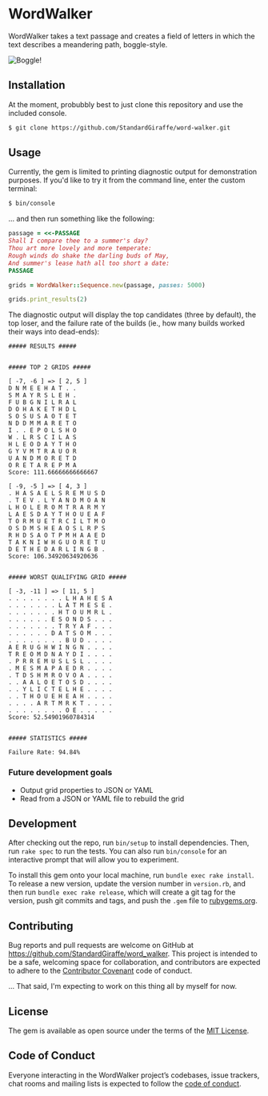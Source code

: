 # WordWalker

WordWalker takes a text passage and creates a field of letters in which the text describes a meandering path, boggle-style.

![Boggle!](https://www.wikihow.com/images/thumb/b/b4/Play-Boggle-Step-19.jpg/aid930445-v4-728px-Play-Boggle-Step-19.jpg)

## Installation

At the moment, probubbly best to just clone this repository and use the included console.

```bash
$ git clone https://github.com/StandardGiraffe/word-walker.git
```

## Usage

Currently, the gem is limited to printing diagnostic output for demonstration purposes.  If you'd like to try it from the command line, enter the custom terminal:

```bash
$ bin/console
```

... and then run something like the following:

```ruby
passage = <<-PASSAGE
Shall I compare thee to a summer's day? 
Thou art more lovely and more temperate:
Rough winds do shake the darling buds of May,
And summer's lease hath all too short a date:
PASSAGE

grids = WordWalker::Sequence.new(passage, passes: 5000)

grids.print_results(2)
```

The diagnostic output will display the top candidates (three by default), the top loser, and the failure rate of the builds (ie., how many builds worked their ways into dead-ends):

```text
##### RESULTS #####


##### TOP 2 GRIDS #####

[ -7, -6 ] => [ 2, 5 ]
D N M E E H A T . .
S M A Y R S L E H .
F U B G N I L R A L
D O H A K E T H D L
S O S U S A O T E T
N D D M M A R E T O
I . . E P O L S H O
W . L R S C I L A S
H L E O D A Y T H O
G Y V M T R A U O R
U A N D M O R E T D
O R E T A R E P M A
Score: 111.66666666666667

[ -9, -5 ] => [ 4, 3 ]
. H A S A E L S R E M U S D
. T E V . L Y A N D M O A N
L H O L E R O M T R A R M Y
L A E S D A Y T H O U E A F
T O R M U E T R C I L T M O
O S D M S H E A O S L R P S
R H D S A O T P M H A A E D
T A K N I W H G U O R E T U
D E T H E D A R L I N G B .
Score: 106.34920634920636


##### WORST QUALIFYING GRID #####

[ -3, -11 ] => [ 11, 5 ]
. . . . . . . . L H A H E S A
. . . . . . . L A T M E S E .
. . . . . . . H T O U M R L .
. . . . . . E S O N D S . . .
. . . . . . . T R Y A F . . .
. . . . . . D A T S O M . . .
. . . . . . . . B U D . . . .
A E R U G H W I N G N . . . .
T R E O M D N A Y D I . . . .
. P R R E M U S L S L . . . .
. M E S M A P A E D R . . . .
. T D S H M R O V O A . . . .
. . A A L O E T O S D . . . .
. . Y L I C T E L H E . . . .
. . T H O U E H E A H . . . .
. . . . A R T M R K T . . . .
. . . . . . . . O E . . . . .
Score: 52.54901960784314


##### STATISTICS #####

Failure Rate: 94.84%

```

### Future development goals

- Output grid properties to JSON or YAML
- Read from a JSON or YAML file to rebuild the grid

## Development

After checking out the repo, run `bin/setup` to install dependencies. Then, run `rake spec` to run the tests. You can also run `bin/console` for an interactive prompt that will allow you to experiment.

To install this gem onto your local machine, run `bundle exec rake install`. To release a new version, update the version number in `version.rb`, and then run `bundle exec rake release`, which will create a git tag for the version, push git commits and tags, and push the `.gem` file to [rubygems.org](https://rubygems.org).

## Contributing

Bug reports and pull requests are welcome on GitHub at https://github.com/StandardGiraffe/word_walker. This project is intended to be a safe, welcoming space for collaboration, and contributors are expected to adhere to the [Contributor Covenant](http://contributor-covenant.org) code of conduct.

... That said, I'm expecting to work on this thing all by myself for now.

## License

The gem is available as open source under the terms of the [MIT License](https://opensource.org/licenses/MIT).

## Code of Conduct

Everyone interacting in the WordWalker project’s codebases, issue trackers, chat rooms and mailing lists is expected to follow the [code of conduct](https://github.com/StandardGiraffe/word_walker/blob/master/CODE_OF_CONDUCT.md).
